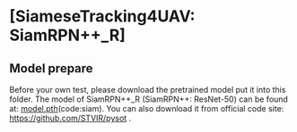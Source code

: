 # [SiameseTracking4UAV: SiamRPN++_R]

## Model prepare

Before your own test, please download the pretrained model put it into this folder.
The model of SiamRPN++_R (SiamRPN++: ResNet-50) can be found at: [model.pth](https://pan.baidu.com/s/1irzmN194B3pn1IBJuOCp8Q?pwd=siam)(code:siam).
You can also download it from official code site: https://github.com/STVIR/pysot .